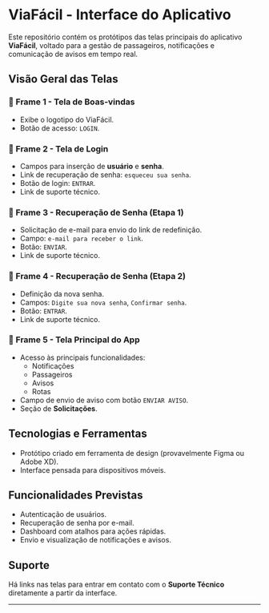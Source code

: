 # ViaFácil - Interface do Aplicativo

Este repositório contém os protótipos das telas principais do aplicativo **ViaFácil**, voltado para a gestão de passageiros, notificações e comunicação de avisos em tempo real.

## Visão Geral das Telas

### 🔹 Frame 1 - Tela de Boas-vindas
- Exibe o logotipo do ViaFácil.
- Botão de acesso: `LOGIN`.

### 🔹 Frame 2 - Tela de Login
- Campos para inserção de **usuário** e **senha**.
- Link de recuperação de senha: `esqueceu sua senha`.
- Botão de login: `ENTRAR`.
- Link de suporte técnico.

### 🔹 Frame 3 - Recuperação de Senha (Etapa 1)
- Solicitação de e-mail para envio do link de redefinição.
- Campo: `e-mail para receber o link`.
- Botão: `ENVIAR`.
- Link de suporte técnico.

### 🔹 Frame 4 - Recuperação de Senha (Etapa 2)
- Definição da nova senha.
- Campos: `Digite sua nova senha`, `Confirmar senha`.
- Botão: `ENTRAR`.
- Link de suporte técnico.

### 🔹 Frame 5 - Tela Principal do App
- Acesso às principais funcionalidades:
  - Notificações
  - Passageiros
  - Avisos
  - Rotas
- Campo de envio de aviso com botão `ENVIAR AVISO`.
- Seção de **Solicitações**.

##  Tecnologias e Ferramentas
- Protótipo criado em ferramenta de design (provavelmente Figma ou Adobe XD).
- Interface pensada para dispositivos móveis.

## Funcionalidades Previstas
- Autenticação de usuários.
- Recuperação de senha por e-mail.
- Dashboard com atalhos para ações rápidas.
- Envio e visualização de notificações e avisos.

## Suporte
Há links nas telas para entrar em contato com o **Suporte Técnico** diretamente a partir da interface.

---